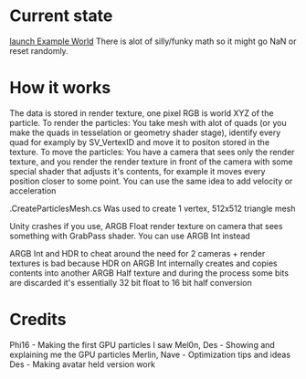 # Current state
[launch Example World](https://www.vrchat.com/home/launch?worldId=wrld_f4bc450a-6998-4496-bac6-7a53f44dd3ae)
There is alot of silly/funky math so it might go NaN or reset randomly.

# How it works
The data is stored in render texture, one pixel RGB is world XYZ of the particle.
To render the particles: You take mesh with alot of quads (or you make the quads in tesselation or geometry shader stage), identify every quad for examply by SV_VertexID and move it to positon stored in the texture.
To move the particles: You have a camera that sees only the render texture, and you render the render texture in front of the camera with some special shader that adjusts it's contents, for example it moves every position closer to some point.
You can use the same idea to add velocity or acceleration

.CreateParticlesMesh.cs Was used to create 1 vertex, 512x512 triangle mesh

Unity crashes if you use, ARGB Float render texture on camera that sees something with GrabPass shader.
You can use ARGB Int instead

ARGB Int and HDR to cheat around the need for 2 cameras + render textures is bad
because HDR on ARGB Int internally creates and copies contents into another ARGB Half texture and during the process some bits are discarded
it's essentially 32 bit float to 16 bit half conversion


# Credits
Phi16 - Making the first GPU particles I saw
Mel0n, Des - Showing and explaining me the GPU particles
Merlin, Nave - Optimization tips and ideas
Des - Making avatar held version work
